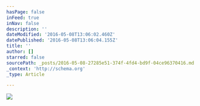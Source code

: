 ```yaml
---
hasPage: false
inFeed: true
inNav: false
description: ''
dateModified: '2016-05-08T13:06:02.460Z'
datePublished: '2016-05-08T13:06:04.155Z'
title: ''
author: []
starred: false
sourcePath: _posts/2016-05-08-27285e51-374f-4fd4-bd9f-04ce96370416.md
_context: 'http://schema.org'
_type: Article

---
```

![](https://the-grid-user-content.s3-us-west-2.amazonaws.com/d08ec9d4-6b13-449f-aaef-048ded02c066.gif)